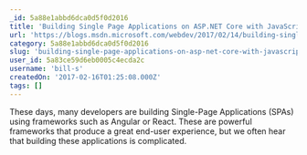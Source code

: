 ```yaml
---
_id: 5a88e1abbd6dca0d5f0d2016
title: 'Building Single Page Applications on ASP.NET Core with JavaScriptServices'
url: 'https://blogs.msdn.microsoft.com/webdev/2017/02/14/building-single-page-applications-on-asp-net-core-with-javascriptservices/'
category: 5a88e1abbd6dca0d5f0d2016
slug: 'building-single-page-applications-on-asp-net-core-with-javascriptservices'
user_id: 5a83ce59d6eb0005c4ecda2c
username: 'bill-s'
createdOn: '2017-02-16T01:25:08.000Z'
tags: []
---
```


These days, many developers are building Single-Page Applications (SPAs) using frameworks such as Angular or React. These are powerful frameworks that produce a great end-user experience, but we often hear that building these applications is complicated.
